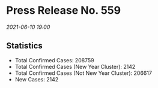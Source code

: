 
# Press Release No. 559
*2021-06-10 19:00*
## Statistics
* Total Confirmed Cases: 208759
* Total Confirmed Cases (New Year Cluster): 2142
* Total Confirmed Cases (Not New Year Cluster): 206617
* New Cases: 2142



    